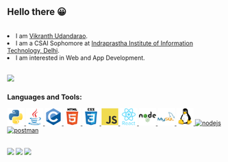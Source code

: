 <h2> Hello there 😀</h2>

<br>

<li> I am <a href = "https://github.com/Vikranth3140">Vikranth Udandarao</a>. </li>
<li> I am a CSAI Sophomore at <a href = "https://github.com/IIIT-Delhi">Indraprastha Institute of Information Technology, Delhi</a>.</li>
<li> I am interested in Web and App Development. </li>

<br>

![](https://komarev.com/ghpvc/?username=Vikranth3140&color=blueviolet)

<h3 align="left">Languages and Tools:</h3>
<p align="left">
  <a href="https://www.python.org/" target="_blank" rel="noreferrer"> <img src="https://raw.githubusercontent.com/devicons/devicon/master/icons/python/python-original.svg" alt="python" width="40" height="40"/> </a>
  <a href="https://www.java.com/" target="_blank" rel="noreferrer"> <img src="https://raw.githubusercontent.com/devicons/devicon/master/icons/java/java-original.svg" alt="java" width="40" height="40"/> </a>
  <a href="https://www.cprogramming.com/" target="_blank" rel="noreferrer"> <img src="https://raw.githubusercontent.com/devicons/devicon/master/icons/c/c-original.svg" alt="c" width="40" height="40"/> </a>
<!--  <a href="https://openjfx.io/" target="_blank" rel="noreferrer"> <img src="www.qfs.de/fileadmin/Webdata/logos-icons/JavaFX.png" background="no-background" alt="javafx" width="40" height="40"/> </a> -->
  <a href="https://www.w3schools.com/html/" target="_blank" rel="noreferrer"> <img src="https://raw.githubusercontent.com/devicons/devicon/master/icons/html5/html5-original-wordmark.svg" alt="html5" width="40" height="40"/> </a>
  <a href="https://www.w3schools.com/css/" target="_blank" rel="noreferrer"> <img src="https://raw.githubusercontent.com/devicons/devicon/master/icons/css3/css3-original-wordmark.svg" alt="css3" width="40" height="40"/> </a>
  <a href="https://www.w3schools.com/js/" target="_blank" rel="noreferrer"> <img src="https://raw.githubusercontent.com/devicons/devicon/master/icons/javascript/javascript-original.svg" alt="javascript" width="40" height="40"/> </a>
  <a href="https://reactjs.org/" target="_blank" rel="noreferrer"> <img src="https://raw.githubusercontent.com/devicons/devicon/master/icons/react/react-original-wordmark.svg" alt="react" width="40" height="40"/> </a>
  <a href="https://nodejs.org/" target="_blank" rel="noreferrer"> <img src="https://raw.githubusercontent.com/devicons/devicon/master/icons/nodejs/nodejs-original-wordmark.svg" alt="nodejs" width="40" height="40"/> </a>
  <a href="https://www.mysql.com/" target="_blank" rel="noreferrer"> <img src="https://raw.githubusercontent.com/devicons/devicon/master/icons/mysql/mysql-original-wordmark.svg" alt="mysql" width="40" height="40"/> </a>
  <a href="https://www.linux.org/" target="_blank" rel="noreferrer"> <img src="https://raw.githubusercontent.com/devicons/devicon/master/icons/linux/linux-original.svg" alt="linux" width="40" height="40"/> </a>
  <a href="https://www.swi-prolog.org/" target="_blank" rel="noreferrer"> <img src="https://dashboard.snapcraft.io/site_media/appmedia/2020/04/Prolog-logo-512.png" alt="nodejs" width="40" height="40"/> </a> 
  <a href="https://www.postman.com/" target="_blank" rel="noreferrer"> <img src="https://res.cloudinary.com/postman/image/upload/t_team_logo/v1629869194/team/2893aede23f01bfcbd2319326bc96a6ed0524eba759745ed6d73405a3a8b67a8" alt="postman" width="40" height="40"/> </a>
</p>

<br>

<img height=200 align="center" src="https://github-readme-stats.vercel.app/api?username=Vikranth3140&show_icons=true&card_width=320&theme=radical" />

<img height=200 align="center" src="https://github-readme-stats.vercel.app/api/wakatime?username=Vikranth3140&layout=donut&card_width=320&theme=radical" />

<img height=200 align="center" src="https://github-readme-stats.vercel.app/api/top-langs/?username=Vikranth3140&langs_count=5&layout=donut&theme=radical" />
